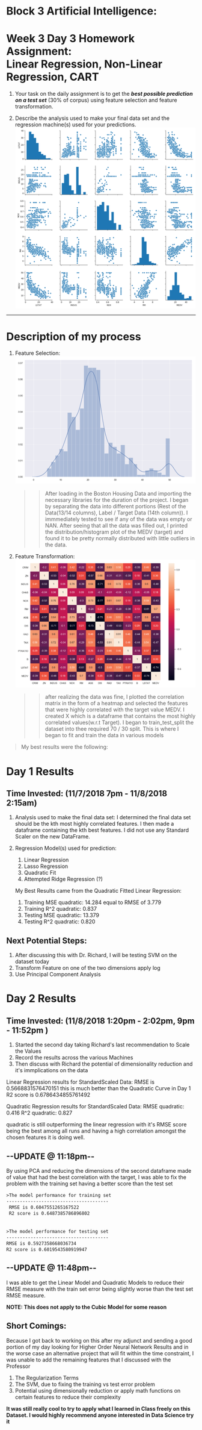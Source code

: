 # Block 3 Artificial Intelligence:
# Week 3 Day 3 Homework Assignment: <br>Linear Regression, Non-Linear Regression, CART
1. Your task on the daily assignment is to get the ***best possible prediction on a test set*** (30% of corpus) using feature selection and feature transformation. 

2. Describe the analysis used to make your final data set and the regression machine(s) used for your predictions.
![Seaborn_Plot](Images/seaborn_dataset_plot.png "Seaborn Plot")
---
# Description of my process
1. Feature Selection:
    ![MEDV_Distribution_Plot](Images/myplot.png "MEDV Distribution Plot")
    >>After loading in the Boston Housing Data and importing the necessary libraries for the duration
    of the project. I began by separating the data into different portions (Rest of the Data(13/14 columns), Label / Target Data (14th column)).
    I immmediately tested to see if any of the data was empty or NAN. After seeing that all the data was 
    filled out, I printed the distribution/histogram plot of the MEDV (target)  and found it to be 
    pretty normally distributed with little outliers in the  data. 
2. Feature Transformation:
    ![Heat_Map](Images/heat_map.png "Heat Plot")
    >> after realizing the data was fine, I plotted
    the correlation matrix in the form of a heatmap and selected the features that were highly correlated with the
    target value MEDV. I created X which is a dataframe that contains the most highly correlated values(w.r.t Target).
    I began to train_test_split the dataset into thee required 70 / 30 split. This is where I began to fit and train the data in
    various models     

> My best results were the following: 

# Day 1 Results 
## Time Invested: (11/7/2018 7pm - 11/8/2018 2:15am)
1. Analysis used to make the final data set:
        I determined the final data set should be the kth most highly correlated features.
        I then made a dataframe containing the kth best features. I did not use any Standard Scaler
        on the new DataFrame.
        
2. Regression Model(s) used for prediction:
    1. Linear Regression
    2. Lasso Regression
    3. Quadratic Fit 
    4. Attempted Ridge Regression (?)
    
    My Best Results came from the Quadratic Fitted Linear Regression:
    1. Training MSE quadratic: 14.284 equal to RMSE of 3.779
    2. Training R^2 quadratic: 0.837
    3. Testing MSE quadratic: 13.379
    4. Testing R^2 quadratic: 0.820

## Next Potential Steps:
1. After discussing this with Dr. Richard, I will be testing SVM on the dataset today
2. Transform Feature on one of the two dimensions apply log 
3. Use Principal Component Analysis

# Day 2 Results
## Time Invested: (11/8/2018 1:20pm - 2:02pm, 9pm - 11:52pm )
1. Started the second day taking Richard's last recommendation to Scale the Values
2.  Record the results across the various Machines
3. Then discuss with Richard the potential of dimensionality reduction and it's immplications on the data
    
            
Linear Regression results for StandardScaled Data:
        RMSE is 0.5668831576470151 this is much better than the Quadratic Curve in Day 1
        R2 score is 0.6786434855761492
        
Quadratic Regression results for StandardScaled Data:
        RMSE quadratic: 0.416
        R^2 quadratic: 0.827
    
quadratic is still outperforming the linear regression with it's RMSE score
    being the best among all runs and having a high correlation amongst the chosen features
    it is doing well.
    
## --UPDATE @ 11:18pm--
By using PCA and reducing the dimensions of the second dataframe made of value that had the best correlation with the target, I was able to fix the problem with the training set having a better score than the test set

    >The model performance for training set
    --------------------------------------
     RMSE is 0.6047551265167522
     R2 score is 0.6487385786896802


    >The model performance for testing set
    --------------------------------------
    RMSE is 0.5927358668036734
    R2 score is 0.6019543580919947
    
## --UPDATE @ 11:48pm--
I was able to get the Linear Model and Quadratic Models to reduce their RMSE measure with the train set error being slightly worse than the test set RMSE measure.
    
<b>NOTE: This does not apply to the Cubic Model for some reason</b>

## Short Comings:
Because I got back to working on this after my adjunct and sending a good portion of my day looking for Higher Order Neural Network Results and in the worse case an alternative project that will fit within the time constraint, I was unable to add the remaining features that I 
 discussed with the Professor
1.   The Regularization Terms
2.  The SVM, due to fixing the training vs test error problem
3. Potential using dimensionally reduction or apply math functions on certain features to reduce their complexity
    

<b>It was still really cool to try to apply what I learned in Class freely on this Dataset. I would highly recommend anyone interested in Data Science try it</b>
